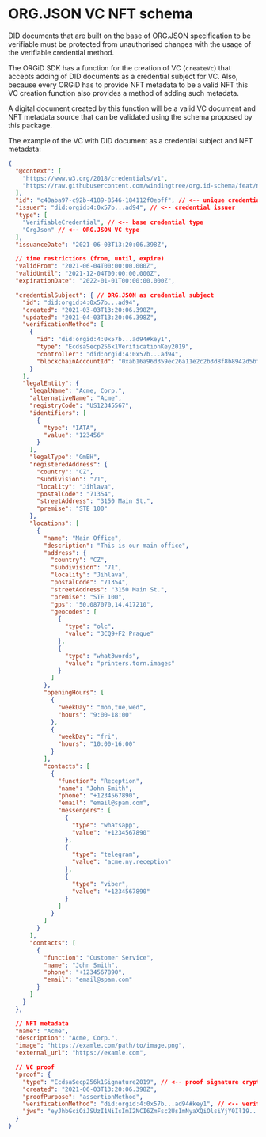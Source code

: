 # ORG.JSON VC NFT schema

DID documents that are built on the base of ORG.JSON specification to be verifiable must be protected from unauthorised changes with the usage of the verifiable credential method.

The ORGiD SDK has a function for the creation of VC (`createVc`) that accepts adding of DID documents as a credential subject for VC. Also, because every ORGiD has to provide NFT metadata to be a valid NFT this VC creation function also provides a method of adding such metadata.

A digital document created by this function will be a valid VC document and NFT metadata source that can be validated using the schema proposed by this package.

The example of the VC with DID document as a credential subject and NFT metadata:

```json
{
  "@context": [
    "https://www.w3.org/2018/credentials/v1",
    "https://raw.githubusercontent.com/windingtree/org.id-schema/feat/new-orgid/src/context.json"
  ],
  "id": "c48aba97-c92b-4189-8546-184112f0ebff", // <-- unique credential Id
  "issuer": "did:orgid:4:0x57b...ad94", // <-- credential issuer
  "type": [
    "VerifiableCredential", // <-- base credential type
    "OrgJson" // <-- ORG.JSON VC type
  ],
  "issuanceDate": "2021-06-03T13:20:06.398Z",

  // time restrictions (from, until, expire)
  "validFrom": "2021-06-04T00:00:00.000Z",
  "validUntil": "2021-12-04T00:00:00.000Z",
  "expirationDate": "2022-01-01T00:00:00.000Z",

  "credentialSubject": { // ORG.JSON as credential subject
    "id": "did:orgid:4:0x57b...ad94",
    "created": "2021-03-03T13:20:06.398Z",
    "updated": "2021-04-03T13:20:06.398Z",
    "verificationMethod": [
      {
        "id": "did:orgid:4:0x57b...ad94#key1",
        "type": "EcdsaSecp256k1VerificationKey2019",
        "controller": "did:orgid:4:0x57b...ad94",
        "blockchainAccountId": "0xab16a96d359ec26a11e2c2b3d8f8b8942d5bfcdb@eip155:4"
      }
    ],
    "legalEntity": {
      "legalName": "Acme, Corp.",
      "alternativeName": "Acme",
      "registryCode": "US12345567",
      "identifiers": [
        {
          "type": "IATA",
          "value": "123456"
        }
      ],
      "legalType": "GmBH",
      "registeredAddress": {
        "country": "CZ",
        "subdivision": "71",
        "locality": "Jihlava",
        "postalCode": "71354",
        "streetAddress": "3150 Main St.",
        "premise": "STE 100"
      },
      "locations": [
        {
          "name": "Main Office",
          "description": "This is our main office",
          "address": {
            "country": "CZ",
            "subdivision": "71",
            "locality": "Jihlava",
            "postalCode": "71354",
            "streetAddress": "3150 Main St.",
            "premise": "STE 100",
            "gps": "50.087070,14.417210",
            "geocodes": [
              {
                "type": "olc",
                "value": "3CQ9+F2 Prague"
              },
              {
                "type": "what3words",
                "value": "printers.torn.images"
              }
            ]
          },
          "openingHours": [
            {
              "weekDay": "mon,tue,wed",
              "hours": "9:00-18:00"
            },
            {
              "weekDay": "fri",
              "hours": "10:00-16:00"
            }
          ],
          "contacts": [
            {
              "function": "Reception",
              "name": "John Smith",
              "phone": "+1234567890",
              "email": "email@spam.com",
              "messengers": [
                {
                  "type": "whatsapp",
                  "value": "+1234567890"
                },
                {
                  "type": "telegram",
                  "value": "acme.ny.reception"
                },
                {
                  "type": "viber",
                  "value": "+1234567890"
                }
              ]
            }
          ]
        }
      ],
      "contacts": [
        {
          "function": "Customer Service",
          "name": "John Smith",
          "phone": "+1234567890",
          "email": "email@spam.com"
        }
      ]
    }
  },

  // NFT metadata
  "name": "Acme",
  "description": "Acme, Corp.",
  "image": "https://examle.com/path/to/image.png",
  "external_url": "https://examle.com",

  // VC proof
  "proof": {
    "type": "EcdsaSecp256k1Signature2019", // <-- proof signature cryptographic suite
    "created": "2021-06-03T13:20:06.398Z",
    "proofPurpose": "assertionMethod",
    "verificationMethod": "did:orgid:4:0x57b...ad94#key1", // <-- verification method
    "jws": "eyJhbGciOiJSUzI1NiIsImI2NCI6ZmFsc2UsImNyaXQiOlsiYjY0Il19..." // <-- proof signature
  }
}
```
